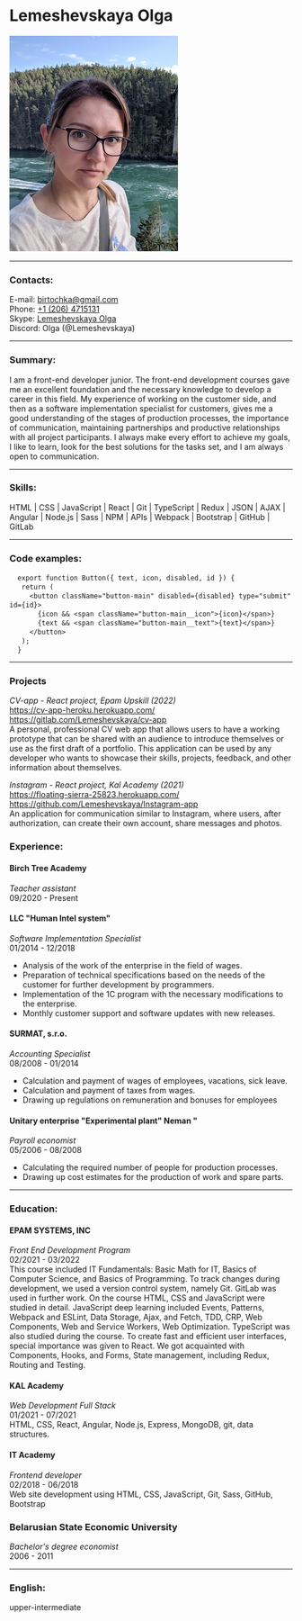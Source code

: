 # Lemeshevskaya Olga  

![phoro](https://github.com/Lemeshevskaya/rsschool-cv/blob/gh-pages/foto_for_summary.jpg)

***

### Contacts:  

E-mail: [birtochka@gmail.com](mailto:birtochka@gmail.com)  
Phone: [+1 (206) 4715131](tel:+12064715131)  
Skype: [Lemeshevskaya Olga](https://join.skype.com/invite/BACgRTypv0E1)  
Discord: Olga (@Lemeshevskaya)

***  

### Summary:  

I am a front-end developer junior. The front-end development courses gave me an excellent foundation and the necessary knowledge to develop a career in this field. My experience of working on the customer side, and then as a software implementation specialist for customers, gives me a good understanding of the stages of production processes, the importance of communication, maintaining partnerships and productive relationships with all project participants. I always make every effort to achieve my goals, I like to learn, look for the best solutions for the tasks set, and I am always open to communication.   

***  

### Skills:  

HTML |	CSS |	JavaScript |	React |	Git |	TypeScript |	Redux |	JSON |	AJAX |	Angular |	Node.js |	Sass |	NPM |	APIs |	Webpack |	Bootstrap |	GitHub |	GitLab 

***

### Code examples:  

```
  export function Button({ text, icon, disabled, id }) {
   return (
     <button className="button-main" disabled={disabled} type="submit" id={id}>
       {icon && <span className="button-main__icon">{icon}</span>}
       {text && <span className="button-main__text">{text}</span>}
     </button>
   );
  }
```
        
***

### Projects 

*CV-app - React project, Epam Upskill (2022)*  
https://cv-app-heroku.herokuapp.com/  
https://gitlab.com/Lemeshevskaya/cv-app   
A personal, professional CV web app that allows users to have a working prototype that can be shared with an audience to introduce themselves or use as the first draft of a portfolio. This application can be used by any developer who wants to showcase their skills, projects, feedback, and other information about themselves. 

*Instagram - React project, Kal Academy (2021)*  
https://floating-sierra-25823.herokuapp.com/   
https://github.com/Lemeshevskaya/Instagram-app  
An application for communication similar to Instagram, where users, after authorization, can create their own account, share messages and photos.

        
### Experience:  


#### Birch Tree Academy	 
*Teacher assistant*  
09/2020 - Present  

#### LLC "Human Intel system"	 
*Software Implementation Specialist*  
01/2014 - 12/2018  
-	Analysis of the work of the enterprise in the field of wages. 
-	Preparation of technical specifications based on the needs of the customer for further development by programmers. 
-	Implementation of the 1C program with the necessary modifications to the enterprise. 
-	Monthly customer support and software updates with new releases.

#### SURMAT, s.r.o.	 
*Accounting Specialist*  
08/2008 - 01/2014   
-	Calculation and payment of wages of employees, vacations, sick leave. 
-	Calculation and payment of taxes from wages.
-	Drawing up regulations on remuneration and bonuses for employees

#### Unitary enterprise "Experimental plant" Neman "
*Payroll economist*  
05/2006 - 08/2008  
-	Calculating the required number of people for production processes. 
-	Drawing up cost estimates for the production of work and spare parts.

   
***

### Education:  

#### EPAM SYSTEMS, INC  	
*Front End Development Program*  
02/2021 - 03/2022  
This course included IT Fundamentals: Basic Math for IT, Basics of Computer Science, and Basics of Programming. To track changes during development, we used a version control system, namely Git. GitLab was used in further work. On the course HTML, CSS and JavaScript were studied in detail. JavaScript deep learning included Events, Patterns, Webpack and ESLint, Data Storage, Ajax, and Fetch, TDD, CRP, Web Components, Web and Service Workers, Web Optimization. TypeScript was also studied during the course. To create fast and efficient user interfaces, special importance was given to React. We got acquainted with Components, Hooks, and Forms, State management, including Redux, Routing and Testing.

#### KAL Academy  
*Web Development Full Stack*  
01/2021 - 07/2021  
HTML, CSS, React, Angular, Node.js, Express, MongoDB, git, data structures.

#### IT Academy
*Frontend developer*  
02/2018 - 06/2018  
Web site development using HTML, CSS, JavaScript, Git, Sass, GitHub, Bootstrap

### Belarusian State Economic University
*Bachelor's degree economist*  
2006 - 2011

***

### English:

upper-intermediate
  
